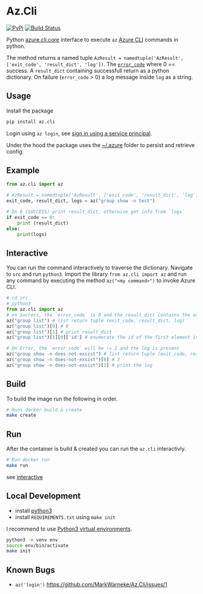 # Az.Cli

[![PyPi](https://img.shields.io/pypi/pyversions/az.cli.svg?maxAge=2592000)](https://pypi.python.org/pypi/az.cli)
[![Build Status](https://github.com/MarkWarneke/Az.Cli/workflows/Build/badge.svg?branch=master)](https://github.com/MarkWarneke/Az.Cli/actions?query=workflow%3ABuild)

Python [azure.cli.core](https://github.com/Azure/azure-cli/blob/dev/src/azure-cli-core/azure/cli/core/__init__.py) interface to execute `az` [Azure CLI](https://docs.microsoft.com/en-us/cli/azure/install-azure-cli?view=azure-cli-latest) commands in python.

The method returns a named tuple `AzResult = namedtuple('AzResult', ['exit_code', 'result_dict', 'log'])`. The [`error_code`](https://docs.python.org/2/library/sys.html#sys.exit) where 0 == success. A `result_dict` containing successfull return as a python dictionary. On failure (`error_code` > 0) a log message inside `log` as a string.

## Usage

Install the package

```bash
pip install az.cli
```

Login using `az login`, see [sign in using a service principal](https://docs.microsoft.com/en-us/cli/azure/create-an-azure-service-principal-azure-cli?view=azure-cli-latest#sign-in-using-a-service-principalt).

Under the hood the package uses the [~/.azure](https://github.com/Azure/azure-cli/blob/dev/src/azure-cli-core/azure/cli/core/_environment.py) folder to persist and retrieve config.

## Example

```python
from az.cli import az

# AzResult = namedtuple('AzResult', ['exit_code', 'result_dict', 'log'])
exit_code, result_dict, logs = az("group show -n test")

# On 0 (SUCCESS) print result_dict, otherwise get info from `logs`
if exit_code == 0:
    print (result_dict)
else:
    print(logs)
```

## Interactive

You can run the command interactively to traverse the dictionary.
Navigate to `src` and run `python3`.
Import the library `from az.cli import az` and run any command by executing the method `az("<my command>")` to invoke Azure CLI.

```python
# cd src
# python3
from az.cli import az
# on Success, the `error_code` is 0 and the result_dict contains the output
az("group list") # list return tuple (exit_code, result_dict, log)
az("group list")[0] # 0
az("group list")[1] # print result_dict
az("group list")[1][0]['id'] # enumerate the id of the first element in dictionary

# On Error, the `error_code` will be != 1 and the log is present
az("group show -n does-not-exsist") # list return tuple (exit_code, result_dict, log)
az("group show -n does-not-exsist")[0] # 3
az("group show -n does-not-exsist")[2] # print the log
```

## Build

To build the image run the following in order.

```bash
# Runs docker build & create
make create
```

## Run

After the container is build & created you can run the `az.cli` interactivly.

```bash
# Run docker run
make run
```

see [interactive](#interactive)

## Local Development

- install [python3](https://www.python.org/downloads/)
- install `REQUIREMENTS.txt` using `make init`

I recommend to use [Python3 virtual environments](https://packaging.python.org/guides/installing-using-pip-and-virtual-environments/#installing-virtualenv).

```bash
python3 -m venv env
source env/bin/activate
make init
```

## Known Bugs

- `az('login')` https://github.com/MarkWarneke/Az.Cli/issues/1
